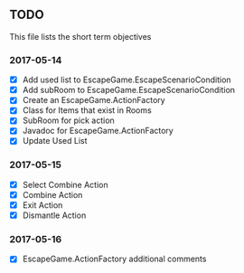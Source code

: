 ## TODO ##
 This file lists the short term objectives

### 2017-05-14 ###
 - [x] Add used list to EscapeGame.EscapeScenarioCondition
 - [x] Add subRoom to EscapeGame.EscapeScenarioCondition
 - [x] Create an EscapeGame.ActionFactory
 - [x] Class for Items that exist in Rooms
 - [x] SubRoom for pick action
 - [x] Javadoc for EscapeGame.ActionFactory
 - [x] Update Used List

### 2017-05-15 ###
 - [x] Select Combine Action
 - [x] Combine Action
 - [x] Exit Action
 - [x] Dismantle Action

### 2017-05-16 ###
 - [x] EscapeGame.ActionFactory additional comments
